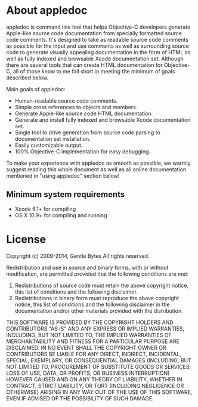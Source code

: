 About appledoc
==============

appledoc is command line tool that helps Objective-C developers generate Apple-like source code documentation from specially formatted source code comments. It's designed to take as readable source code comments as possible for the input and use comments as well as surrounding source code to generate visually appealing documentation in the form of HTML as well as fully indexed and browsable Xcode documentation set. Although there are several tools that can create HTML documentation for Objective-C, all of those know to me fall short in meeting the minimum of goals described below.

Main goals of appledoc:

- Human-readable source code comments.
- Simple cross references to objects and members.
- Generate Apple-like source code HTML documentation.
- Generate and install fully indexed and browsable Xcode documentation set.
- Single tool to drive generation from source code parsing to documentation set installation.
- Easily customizable output.
- 100% Objective-C implementation for easy debugging.

To make your experience with appledoc as smooth as possible, we warmly suggest reading this whole document as well as all online documentation mentioned in "using appledoc" section below!


Minimum system requirements
---------------------------

- Xcode 6.1+ for compiling
- OS X 10.9+ for compiling and running


License
=======

Copyright (c) 2009-2014, Gentle Bytes
All rights reserved.

Redistribution and use in source and binary forms, with or without
modification, are permitted provided that the following conditions are met:

1. Redistributions of source code must retain the above copyright notice, this
   list of conditions and the following disclaimer.
2. Redistributions in binary form must reproduce the above copyright notice,
   this list of conditions and the following disclaimer in the documentation
   and/or other materials provided with the distribution.

THIS SOFTWARE IS PROVIDED BY THE COPYRIGHT HOLDERS AND CONTRIBUTORS "AS IS" AND
ANY EXPRESS OR IMPLIED WARRANTIES, INCLUDING, BUT NOT LIMITED TO, THE IMPLIED
WARRANTIES OF MERCHANTABILITY AND FITNESS FOR A PARTICULAR PURPOSE ARE
DISCLAIMED. IN NO EVENT SHALL THE COPYRIGHT OWNER OR CONTRIBUTORS BE LIABLE FOR
ANY DIRECT, INDIRECT, INCIDENTAL, SPECIAL, EXEMPLARY, OR CONSEQUENTIAL DAMAGES
(INCLUDING, BUT NOT LIMITED TO, PROCUREMENT OF SUBSTITUTE GOODS OR SERVICES;
LOSS OF USE, DATA, OR PROFITS; OR BUSINESS INTERRUPTION) HOWEVER CAUSED AND
ON ANY THEORY OF LIABILITY, WHETHER IN CONTRACT, STRICT LIABILITY, OR TORT
(INCLUDING NEGLIGENCE OR OTHERWISE) ARISING IN ANY WAY OUT OF THE USE OF THIS
SOFTWARE, EVEN IF ADVISED OF THE POSSIBILITY OF SUCH DAMAGE.
